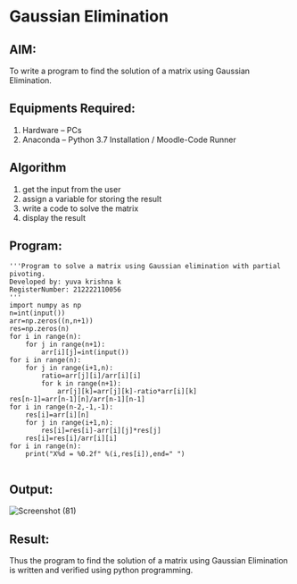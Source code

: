 # Gaussian Elimination

## AIM:
To write a program to find the solution of a matrix using Gaussian Elimination.

## Equipments Required:
1. Hardware – PCs
2. Anaconda – Python 3.7 Installation / Moodle-Code Runner

## Algorithm
1. get the input from the user
2. assign a variable for storing the result
3. write a code to solve the matrix
4. display the result

## Program:
```
'''Program to solve a matrix using Gaussian elimination with partial pivoting.
Developed by: yuva krishna k
RegisterNumber: 212222110056
'''
import numpy as np
n=int(input())
arr=np.zeros((n,n+1))
res=np.zeros(n)
for i in range(n):
    for j in range(n+1):
        arr[i][j]=int(input())
for i in range(n):
    for j in range(i+1,n):
        ratio=arr[j][i]/arr[i][i]
        for k in range(n+1):
            arr[j][k]=arr[j][k]-ratio*arr[i][k]
res[n-1]=arr[n-1][n]/arr[n-1][n-1]
for i in range(n-2,-1,-1):
    res[i]=arr[i][n]
    for j in range(i+1,n):
        res[i]=res[i]-arr[i][j]*res[j]
    res[i]=res[i]/arr[i][i]
for i in range(n):
    print("X%d = %0.2f" %(i,res[i]),end=" ")
    
```

## Output:

![Screenshot (81)](https://github.com/Yuvakrishna0/Gaussian/assets/117915037/ce6b0b2e-ef2c-48cb-865f-c9db6d80e7ed)

## Result:
Thus the program to find the solution of a matrix using Gaussian Elimination is written and verified using python programming.

